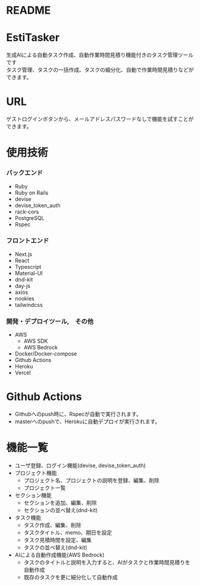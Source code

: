
# README

# EstiTasker
生成AIによる自動タスク作成、自動作業時間見積り機能付きのタスク管理ツールです <br >
タスク管理、タスクの一括作成、タスクの細分化、自動で作業時間見積りなどができます。<br >

# URL
ゲストログインボタンから、メールアドレスパスワードなしで機能を試すことができます。

# 使用技術
### バックエンド
- Ruby
- Ruby on Rails
- devise
- devise_token_auth
- rack-cors
- PostgreSQL
- Rspec

### フロントエンド
- Next.js
- React
- Typescript
- Material-UI
- dnd-kit
- day-js
- axios
- nookies
- tailwindcss

### 開発・デプロイツール,　その他
- AWS
  - AWS SDK
  - AWS Bedrock
- Docker/Docker-compose
- Github Actions
- Heroku
- Vercel

# Github Actions
- Githubへのpush時に、Rspecが自動で実行されます。
- masterへのpushで、Herokuに自動デプロイが実行されます。

# 機能一覧
- ユーザ登録、ログイン機能(devise, devise_token_auth)
- プロジェクト機能
  - プロジェクト名、プロジェクトの説明を登録、編集、削除
  - プロジェクト一覧
- セクション機能
  - セクションを追加、編集、削除
  - セクションの並べ替え(dnd-kit)
- タスク機能
  - タスク作成、編集、削除
  - タスクタイトル、memo、期日を設定
  - タスク見積時間を設定、編集
  - タスクの並べ替え(dnd-kit)
- AIによる自動作成機能(AWS Bedrock)
  - タスクのタイトルと説明を入力すると、AIがタスクと作業時間見積りを自動作成
  - 既存のタスクを更に細分化して自動作成
